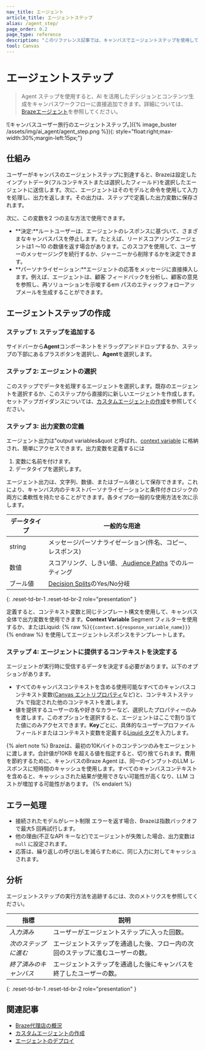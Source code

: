 ```yaml
---
nav_title: エージェント
article_title: エージェントステップ
alias: /agent_step/
page_order: 0.2
page_type: reference
description: "このリファレンス記事では、キャンバスでエージェントステップを使用してコンテンツを生成したり、リアルタイムでインテリジェントな意思決定を行う方法について説明します。"
tool: Canvas
---
```


# エージェントステップ  

> Agent ステップを使用すると、AI を活用したデシジョンとコンテンツ生成をキャンバスワークフローに直接追加できます。詳細については、[Brazeエージェント]({{site.baseurl}}/user_guide/brazeai/agents/)を参照してください。 

\![キャンバスユーザー旅行のエージェントステップ。]({% image_buster /assets/img/ai_agent/agent_step.png %}){: style="float:right;max-width:30%;margin-left:15px;"}

## 仕組み

ユーザーがキャンバスのエージェントステップに到達すると、Brazeは設定したインプットデータ(フルコンテキストまたは選択したフィールド)を選択したエージェントに送信します。次に、エージェントはそのモデルと命令を使用して入力を処理し、出力を返します。その出力は、ステップで定義した出力変数に保存されます。

次に、この変数を2 つの主な方法で使用できます。

- **決定:**ルートユーザーは、エージェントのレスポンスに基づいて、さまざまなキャンバスパスを停止します。たとえば、リードスコアリングエージェントは1 ～10 の数値を返す場合があります。このスコアを使用して、ユーザーのメッセージングを続行するか、ジャーニーから削除するかを決定できます。
- **パーソナライゼーション:**エージェントの応答をメッセージに直接挿入します。例えば、エージェントは、顧客 フィードバックを分析し、顧客の意見を参照し、再ソリューションを示唆するem パスのエティックフォローアップメールを生成することができます。

## エージェントステップの作成

### ステップ 1: ステップを追加する

サイドバーから**Agent**コンポーネントをドラッグアンドドロップするか、ステップの下部にある<i class="fas fa-plus-circle"></i>プラスボタンを選択し、**Agent**を選択します。  

### ステップ 2: エージェントの選択  

このステップでデータを処理するエージェントを選択します。既存のエージェントを選択するか、このステップから直接的に新しいエージェントを作成します。セットアップガイダンスについては、[カスタムエージェントの作成]({{site.baseurl}}/user_guide/brazeai/agents/creating_agents/)を参照してください。

### ステップ 3: 出力変数の定義

エージェント出力は"output variables&quot と呼ばれ、[context variable]({{site.baseurl}}/user_guide/engagement_tools/canvas/canvas_components/context/#context-variable-types) に格納され、簡単にアクセスできます。出力変数を定義するには

1. 変数に名前を付けます。
2. データタイプを選択します。 

エージェント出力は、文字列、数値、またはブール値として保存できます。これにより、キャンバス内のテキストパーソナライゼーションと条件付きロジックの両方に柔軟性を持たせることができます。各タイプの一般的な使用方法を次に示します。

| データタイプ | 一般的な用途 |
| --- | --- |
| string | メッセージパーソナライゼーション(件名、コピー、レスポンス) |
| 数値 | スコアリング、しきい値、[ Audience Paths]({{site.baseurl}}/user_guide/engagement_tools/canvas/canvas_components/audience_paths) でのルーティング |
| ブール値 | [Decision Splits]({{site.baseurl}}/user_guide/engagement_tools/canvas/canvas_components/decision_split)のYes/No分岐 |
{: .reset-td-br-1 .reset-td-br-2 role="presentation" }

定義すると、コンテキスト変数と同じテンプレート構文を使用して、キャンバス全体で出力変数を使用できます。**Context Variable** Segment フィルターを使用するか、またはLiquid: {% raw %}`{{context.${response_variable_name}}}` {% endraw %} を使用してエージェントレスポンスをテンプレートします。

### ステップ 4: エージェントに提供するコンテキストを決定する  

エージェントが実行時に受信するデータを決定する必要があります。以下のオプションがあります。  

- すべてのキャンバスコンテキストを含める使用可能なすべてのキャンバスコンテキスト変数([Canvas エントリプロパティ]({{site.baseurl}}/user_guide/engagement_tools/canvas/create_a_canvas/canvas_entry_properties_event_properties)など)と、コンテキストステップs で指定された他のコンテキストを渡します。  
- 値を提供するユーザーの名や好きなカラーなど、選択したプロパティーのみを渡します。このオプションを選択すると、エージェントはここで割り当てた値にのみアクセスできます。**Key**ごとに、具体的なユーザープロファイル フィールドまたはコンテキスト変数を定義する[Liquid タグ]({{site.baseurl}}/user_guide/personalization_and_dynamic_content/liquid/supported_personalization_tags)を入力します。  

{% alert note %}
Brazeは、最初の10Kバイトのコンテンツのみをエージェントに渡します。合計値が10KB を超える値を指定すると、切り捨てられます。費用を節約するために、キャンバスのBraze Agent は、同一のインプットのLLM レスポンスに短時間のキャッシュを使用します。すべてのキャンバスコンテキストを含めると、キャッシュされた結果が使用できない可能性が高くなり、LLM コストが増加する可能性があります。
{% endalert %}

## エラー処理  

- 接続されたモデルがレート制限 エラーを返す場合、Brazeは指数バックオフで最大5 回再試行します。  
- 他の理由(不正なAPI キーなど)でエージェントが失敗した場合、出力変数は`null` に設定されます。  
- 応答は、繰り返しの呼び出しを減らすために、同じ入力に対してキャッシュされます。  

## 分析  

エージェントステップの実行方法を追跡するには、次のメトリクスを参照してください。  

| 指標 | 説明 |
| --- | --- |
| _入力済み_ | ユーザーがエージェントステップに入った回数。 |
| _次のステップに進む_ | エージェントステップを通過した後、フロー内の次回のステップに進むユーザーの数。 |
| _終了済みのキャンバス_ | エージェントステップを通過した後にキャンバスを終了したユーザーの数。 |
{: .reset-td-br-1 .reset-td-br-2 role="presentation" }

## 関連記事  

- [Braze代理店の概況]({{site.baseurl}}/user_guide/brazeai/agents/)  
- [カスタムエージェントの作成]({{site.baseurl}}/user_guide/brazeai/agents/creating_agents/)  
- [エージェントのデプロイ]({{site.baseurl}}/user_guide/brazeai/agents/deploying_agents/)  